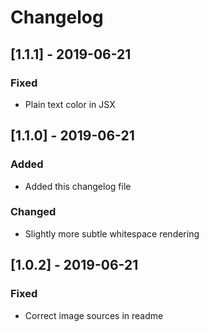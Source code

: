 # Changelog

## [1.1.1] - 2019-06-21

### Fixed

- Plain text color in JSX

## [1.1.0] - 2019-06-21

### Added

- Added this changelog file

### Changed

- Slightly more subtle whitespace rendering

## [1.0.2] - 2019-06-21

### Fixed

- Correct image sources in readme
